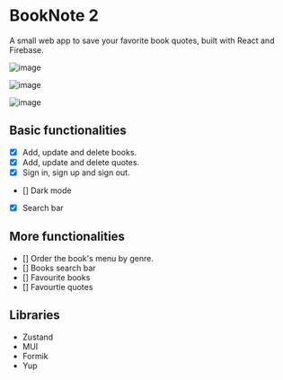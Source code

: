 # BookNote 2

A small web app to save your favorite book quotes, built with React and Firebase.

![image](https://github.com/user-attachments/assets/3d46c518-bf84-4b5c-bce7-2aa8d493e4d8)

![image](https://github.com/user-attachments/assets/0882016a-2f51-4a7c-b00f-f93f09b87c26)

![image](https://github.com/user-attachments/assets/edce68c5-268f-4f39-8d9e-8fb71248f0f2)

## Basic functionalities

- [x] Add, update and delete books.
- [x] Add, update and delete quotes.
- [x] Sign in, sign up and sign out.
- [] Dark mode
- [x] Search bar

## More functionalities

- [] Order the book's menu by genre.
- [] Books search bar
- [] Favourite books
- [] Favourtie quotes

## Libraries

- Zustand
- MUI
- Formik
- Yup
